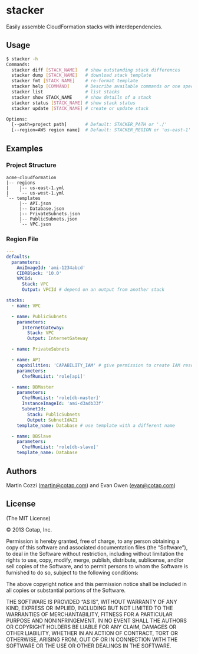 stacker
=======

Easily assemble CloudFormation stacks with interdependencies.

## Usage

```sh
$ stacker -h
Commands:
  stacker diff [STACK_NAME]   # show outstanding stack differences
  stacker dump [STACK_NAME]   # download stack template
  stacker fmt [STACK_NAME]    # re-format template
  stacker help [COMMAND]      # Describe available commands or one specific command
  stacker list                # list stacks
  stacker show STACK_NAME     # show details of a stack
  stacker status [STACK_NAME] # show stack status
  stacker update [STACK_NAME] # create or update stack

Options:
  [--path=project path]       # Default: STACKER_PATH or './'
  [--region=AWS region name]  # Default: STACKER_REGION or 'us-east-1'
```

## Examples

### Project Structure

```
acme-cloudformation
|-- regions
|    |-- us-east-1.yml
|    `-- us-west-1.yml
`-- templates
     |-- API.json
     |-- Database.json
     |-- PrivateSubnets.json
     |-- PublicSubnets.json
     `-- VPC.json
```

### Region File

```yaml
---
defaults:
  parameters:
    AmiImageId: 'ami-1234abcd'
    CIDRBlock: '10.0'
    VPCId:
      Stack: VPC
      Output: VPCId # depend on an output from another stack

stacks:
  - name: VPC

  - name: PublicSubnets
    parameters:
      InternetGateway:
        Stack: VPC
        Output: InternetGateway

  - name: PrivateSubnets

  - name: API
    capabilities: 'CAPABILITY_IAM' # give permission to create IAM resources
    parameters:
      ChefRunList: 'role[api]'

  - name: DBMaster
    parameters:
      ChefRunList: 'role[db-master]'
      InstanceImageId: 'ami-d3adb33f'
      SubnetId:
        Stack: PublicSubnets
        Output: SubnetIdAZ1
    template_name: Database # use template with a different name

  - name: DBSlave
    parameters:
      ChefRunList: 'role[db-slave]'
    template_name: Database

```

## Authors

Martin Cozzi (<martin@cotap.com>) and Evan Owen (<evan@cotap.com>)

## License

(The MIT License)

© 2013 Cotap, Inc.

Permission is hereby granted, free of charge, to any person obtaining a copy
of this software and associated documentation files (the “Software”), to deal
in the Software without restriction, including without limitation the rights
to use, copy, modify, merge, publish, distribute, sublicense, and/or sell
copies of the Software, and to permit persons to whom the Software is
furnished to do so, subject to the following conditions:

The above copyright notice and this permission notice shall be included in all
copies or substantial portions of the Software.

THE SOFTWARE IS PROVIDED “AS IS”, WITHOUT WARRANTY OF ANY KIND, EXPRESS OR
IMPLIED, INCLUDING BUT NOT LIMITED TO THE WARRANTIES OF MERCHANTABILITY,
FITNESS FOR A PARTICULAR PURPOSE AND NONINFRINGEMENT. IN NO EVENT SHALL THE
AUTHORS OR COPYRIGHT HOLDERS BE LIABLE FOR ANY CLAIM, DAMAGES OR OTHER
LIABILITY, WHETHER IN AN ACTION OF CONTRACT, TORT OR OTHERWISE, ARISING FROM,
OUT OF OR IN CONNECTION WITH THE SOFTWARE OR THE USE OR OTHER DEALINGS IN THE
SOFTWARE.
